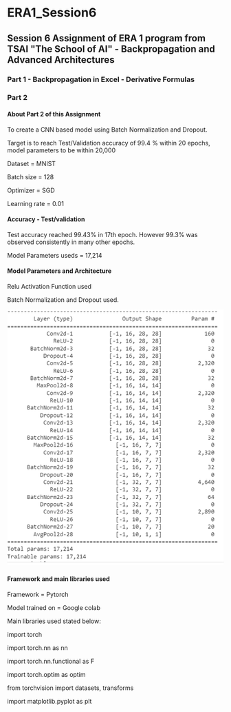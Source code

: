 # ERA1_Session6

## Session 6 Assignment of ERA 1 program from TSAI "The School of AI" - Backpropagation and Advanced Architectures

### Part 1 - Backpropagation in Excel - Derivative Formulas

###  Part 2

#### About Part 2 of this Assignment

To create a CNN based model using Batch Normalization and Dropout.

Target is to reach Test/Validation accuracy of 99.4 % within 20 epochs, model parameters to be within 20,000

Dataset = MNIST

Batch size = 128

Optimizer = SGD

Learning rate = 0.01

#### Accuracy - Test/validation

Test accuracy reached 99.43% in 17th epoch. However 99.3% was observed consistently in many other epochs.

Model Parameters useds = 17,214

#### Model Parameters and Architecture

Relu Activation Function used

Batch Normalization and Dropout used.

![image](https://github.com/paulsamir2010/ERA1_Session6/blob/main/Model%20Parameters.png)

#### Framework and main libraries used

Framework = Pytorch

Model trained on = Google colab

Main libraries used stated below:

import torch 

import torch.nn as nn 

import torch.nn.functional as F 

import torch.optim as optim 

from torchvision import datasets, transforms 

import matplotlib.pyplot as plt


